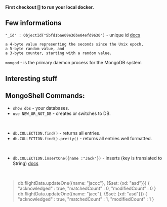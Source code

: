 #### First checkout [] to run your local docker. 


## Few informations
`"_id" : ObjectId("5bfd1bae09e36be04efd9630")` - unique id [docs](https://docs.mongodb.com/manual/reference/method/ObjectId/#ObjectIDs-BSONObjectIDSpecification)
```
a 4-byte value representing the seconds since the Unix epoch,
a 5-byte random value, and
a 3-byte counter, starting with a random value.
```
`mongod` - is the primary daemon process for the MongoDB system

## Interesting stuff

## MongoShell Commands: 
- `show dbs` - your databases.
- `use NEW_OR_NOT_DB` - creates or switches to DB.

<br>

- `db.COLLECTION.find()` - returns all entries.
- `db.COLLECTION.find().pretty()` - returns all entries well formatted.

<br>

- `db.COLLECTION.insertOne({name :"Jack"})` - inserts (key is translated to String) [docs](https://docs.mongodb.com/manual/tutorial/insert-documents/)

<br>

> db.flightData.updateOne({name: "jaccc"}, {$set: {xd: "asd"}})
{ "acknowledged" : true, "matchedCount" : 0, "modifiedCount" : 0 }
> db.flightData.updateOne({name: "jacc"}, {$set: {xd: "asd"}})
{ "acknowledged" : true, "matchedCount" : 1, "modifiedCount" : 1 }
> 
